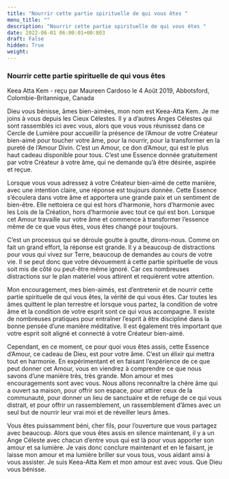 ```yaml
---
title: "Nourrir cette partie spirituelle de qui vous êtes "
menu_title: ""
description: "Nourrir cette partie spirituelle de qui vous êtes "
date: 2022-06-01 06:00:01+00:803
draft: False
hidden: True
weight:
---
```

### Nourrir cette partie spirituelle de qui vous êtes 

Keea Atta Kem - reçu par Maureen Cardoso le 4 Août 2019, Abbotsford, Colombie-Britannique, Canada

Dieu vous bénisse, âmes bien-aimées, mon nom est Keea-Atta Kem. Je me joins à vous depuis les Cieux Célestes. Il y a d’autres Anges Célestes qui sont rassemblés ici avec vous, alors que vous vous réunissez dans ce Cercle de Lumière pour accueillir la présence de l’Amour de votre Créateur bien-aimé pour toucher votre âme, pour la nourrir, pour la transformer en la pureté de l’Amour Divin. C’est un Amour, ce don d’Amour, qui est le plus haut cadeau disponible pour tous. C’est une Essence donnée gratuitement par votre Créateur à votre âme, qui ne demande qu’à être désirée, aspirée et reçue.

Lorsque vous vous adressez à votre Créateur bien-aimé de cette manière, avec une intention claire, une réponse est toujours donnée. Cette Essence s’écoulera dans votre âme et apportera une grande paix et un sentiment de bien-être. Elle nettoiera ce qui est hors d’harmonie, hors d’harmonie avec les Lois de la Création, hors d’harmonie avec tout ce qui est bon. Lorsque cet Amour travaille sur votre âme et commence à transformer l’essence même de ce que vous êtes, vous êtes changé pour toujours.

C’est un processus qui se déroule goutte à goutte, dirons-nous. Comme on fait un grand effort, la réponse est grande. Il y a beaucoup de distractions pour vous qui vivez sur Terre, beaucoup de demandes au cours de votre vie. Il se peut donc que votre dévouement à cette partie spirituelle de vous soit mis de côté ou peut-être même ignoré. Car ces nombreuses distractions sur le plan matériel vous attirent et requièrent votre attention.

Mon encouragement, mes bien-aimés, est d’entretenir et de nourrir cette partie spirituelle de qui vous êtes, la vérité de qui vous êtes. Car toutes les âmes quittent le plan terrestre et lorsque vous partez, la condition de votre âme et la condition de votre esprit sont ce qui vous accompagne. Il existe de nombreuses pratiques pour entraîner l’esprit à être discipliné dans la bonne pensée d’une manière méditative. Il est également très important que votre esprit soit aligné et connecté à votre Créateur bien-aimé.

Cependant, en ce moment, ce pour quoi vous êtes assis, cette Essence d’Amour, ce cadeau de Dieu, est pour votre âme. C’est un élixir qui mettra tout en harmonie. En expérimentant et en faisant l’expérience de ce que peut donner cet Amour, vous en viendrez à comprendre ce que nous savons d’une manière très, très grande. Mon amour et mes encouragements sont avec vous.
Nous allons reconnaître la chère âme qui a ouvert sa maison, pour offrir son espace, pour attirer ceux de la communauté, pour donner un lieu de sanctuaire et de refuge de ce qui vous distrait, et pour offrir un rassemblement, un rassemblement d’âmes avec un seul but de nourrir leur vrai moi et de réveiller leurs âmes.

Vous êtes puissamment béni, cher fils, pour l’ouverture que vous partagez avec beaucoup. Alors que vous êtes assis en silence maintenant, il y a un Ange Céleste avec chacun d’entre vous qui est là pour vous apporter son amour et sa lumière. Je vais donc conclure maintenant et en le faisant, je laisse mon amour et ma lumière briller sur vous tous, vous aidant ainsi à vous assister.
Je suis Keea-Atta Kem et mon amour est avec vous. Que Dieu vous bénisse.



